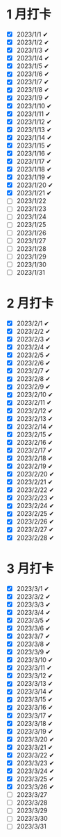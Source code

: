 # 1 月打卡

- [x] 2023/1/1 ✔
- [x] 2023/1/2 ✔
- [x] 2023/1/3 ✔
- [x] 2023/1/4 ✔
- [x] 2023/1/5 ✔
- [x] 2023/1/6 ✔
- [x] 2023/1/7 ✔
- [x] 2023/1/8 ✔
- [x] 2023/1/9 ✔
- [x] 2023/1/10 ✔
- [x] 2023/1/11 ✔
- [x] 2023/1/12 ✔
- [x] 2023/1/13 ✔
- [x] 2023/1/14 ✔
- [x] 2023/1/15 ✔
- [x] 2023/1/16 ✔
- [x] 2023/1/17 ✔
- [x] 2023/1/18 ✔
- [x] 2023/1/19 ✔
- [x] 2023/1/20 ✔
- [x] 2023/1/21 ✔
- [ ] 2023/1/22
- [ ] 2023/1/23
- [ ] 2023/1/24
- [ ] 2023/1/25
- [ ] 2023/1/26
- [ ] 2023/1/27
- [ ] 2023/1/28
- [ ] 2023/1/29
- [ ] 2023/1/30
- [ ] 2023/1/31

# 2 月打卡

- [x] 2023/2/1 ✔
- [x] 2023/2/2 ✔
- [x] 2023/2/3 ✔
- [x] 2023/2/4 ✔
- [x] 2023/2/5 ✔
- [x] 2023/2/6 ✔
- [x] 2023/2/7 ✔
- [x] 2023/2/8 ✔
- [x] 2023/2/9 ✔
- [x] 2023/2/10 ✔
- [x] 2023/2/11 ✔
- [x] 2023/2/12 ✔
- [x] 2023/2/13 ✔
- [x] 2023/2/14 ✔
- [x] 2023/2/15 ✔
- [x] 2023/2/16 ✔
- [x] 2023/2/17 ✔
- [x] 2023/2/18 ✔
- [x] 2023/2/19 ✔
- [x] 2023/2/20 ✔
- [x] 2023/2/21 ✔
- [x] 2023/2/22 ✔
- [x] 2023/2/23 ✔
- [x] 2023/2/24 ✔
- [x] 2023/2/25 ✔
- [x] 2023/2/26 ✔
- [x] 2023/2/27 ✔
- [x] 2023/2/28 ✔

# 3 月打卡

- [x] 2023/3/1 ✔
- [x] 2023/3/2 ✔
- [x] 2023/3/3 ✔
- [x] 2023/3/4 ✔
- [x] 2023/3/5 ✔
- [x] 2023/3/6 ✔
- [x] 2023/3/7 ✔
- [x] 2023/3/8 ✔
- [x] 2023/3/9 ✔
- [x] 2023/3/10 ✔
- [x] 2023/3/11 ✔
- [x] 2023/3/12 ✔
- [x] 2023/3/13 ✔
- [x] 2023/3/14 ✔
- [x] 2023/3/15 ✔
- [x] 2023/3/16 ✔
- [x] 2023/3/17 ✔
- [x] 2023/3/18 ✔
- [x] 2023/3/19 ✔
- [x] 2023/3/20 ✔
- [x] 2023/3/21 ✔
- [x] 2023/3/22 ✔
- [x] 2023/3/23 ✔
- [x] 2023/3/24 ✔
- [x] 2023/3/25 ✔
- [x] 2023/3/26 ✔
- [ ] 2023/3/27
- [ ] 2023/3/28
- [ ] 2023/3/29
- [ ] 2023/3/30
- [ ] 2023/3/31
